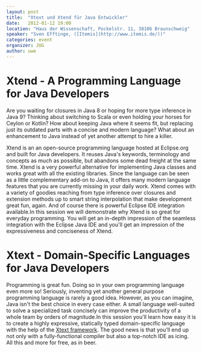 ```yaml
---
layout: post
title:  "Xtext und Xtend für Java Entwickler"
date:   2012-01-12 19:00
location: "Haus der Wissenschaft, Pockelstr. 11, 38106 Braunschweig"
speaker: "Sven Efftinge, ([Itemis](http://www.itemis.de/))"
categories: event
organizer: JUG
author: uwe
---
```

# Xtend - A Programming Language for Java Developers

Are you waiting for closures in Java 8 or hoping for more type inference in Java 9? Thinking about switching to Scala
or even holding your horses for Ceylon or Kotlin? How about keeping Java where it seems fit, but replacing just its
outdated parts with a concise and modern language? What about an enhancement to Java instead of yet another attempt to
hire a killer.

Xtend is an an open-source programming language hosted at Eclipse.org and built for Java developers. It reuses Java's
keywords, terminology and concepts as much as possible, but abandons some dead freight at the same time.
Xtend is a very powerful alternative for implementing Java classes and works great with all the existing libraries.
Since the language can be seen as a little complementary add-on to Java, it offers many modern language features that
you are currently missing in your daily work. Xtend comes with a variety of goodies reaching from type inference over
closures and extension methods up to smart string interpolation that make development great fun, again. And of course
there is powerful Eclipse IDE integration available.In this session we will demonstrate why Xtend is so great for
everyday programming. You will get an in-depth impression of the seamless integration with the Eclipse Java IDE and
you'll get an impression of the expressiveness and conciseness of Xtend.

# Xtext - Domain-Specific Languages for Java Developers

Programming is great fun. Doing so in your own programming language even more so! Seriously, inventing yet another
general purpose programming language is rarely a good idea. However, as you can imagine, Java isn't the best choice in
every case either. A small language well-suited to solve a specialized task concisely can improve the productivity of a
whole team by orders of magnitude.In this session you'll learn how easy it is to create a highly expressive, statically
typed domain-specific language with the help of the [Xtext framework](http://www.xtext.org). The good news is that
you'll end up not only with a fully-functional compiler but also a top-notch IDE as icing.
All this and more for free, as in beer.